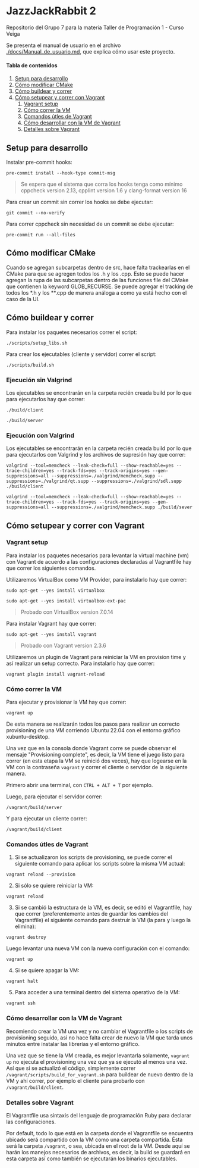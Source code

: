 # JazzJackRabbit 2

Repositorio del Grupo 7 para la materia Taller de Programación 1 - Curso Veiga

Se presenta el manual de usuario en el archivo [./docs/Manual_de_usuario.md](./docs/Manual_de_usuario.md), que explica cómo usar este proyecto.

#### Tabla de contenidos

1. [Setup para desarrollo](#Setup-para-desarrollo)
1. [Cómo modificar CMake](#Cómo-modificar-CMake)
1. [Cómo buildear y correr](#Cómo-buildear-y-correr)
1. [Cómo setupear y correr con Vagrant](#Cómo-setupear-y-correr-con-Vagrant)
   1. [Vagrant setup](#Vagrant-setup)
   1. [Cómo correr la VM](#Cómo-correr-la-VM)
   1. [Comandos útles de Vagrant](#Comandos-útles-de-Vagrant)
   1. [Cómo desarrollar con la VM de Vagrant](#Cómo-desarrollar-con-la-VM-de-Vagrant)
   1. [Detalles sobre Vagrant](#Detalles-sobre-Vagrant)

## Setup para desarrollo

Instalar pre-commit hooks:

```shell
pre-commit install --hook-type commit-msg
```

> Se espera que el sistema que corra los hooks tenga como mínimo cppcheck version 2.13, cpplint version 1.6 y clang-format version 16

Para crear un commit sin correr los hooks se debe ejecutar:

```shell
git commit --no-verify
```

Para correr cppcheck sin necesidad de un commit se debe ejecutar:

```shell
pre-commit run --all-files
```

## Cómo modificar CMake

Cuando se agregan subcarpetas dentro de src, hace falta trackearlas en el CMake para que se agregen todos los .h y los .cpp. Esto se puede hacer agregan la rupa de las subcarpetas dentro de las funciones file del CMake que contienen la keyword GLOB_RECURSE. Se puede agregar el tracking de todos los \*.h y los \*\*.cpp de manera análoga a como ya está hecho con el caso de la UI.

## Cómo buildear y correr

Para instalar los paquetes necesarios correr el script:

```shell
./scripts/setup_libs.sh
```

Para crear los ejecutables (cliente y servidor) correr el script:

```shell
./scripts/build.sh
```

### Ejecución sin Valgrind

Los ejecutables se encontrarán en la carpeta recién creada build por lo que para ejecutarlos hay que correr:

```shell
./build/client
```

```shell
./build/server
```

### Ejecución con Valgrind

Los ejecutables se encontrarán en la carpeta recién creada build por lo que para ejecutarlos con Valgrind y los archivos de supresión hay que correr:

```shell
valgrind --tool=memcheck --leak-check=full --show-reachable=yes --trace-children=yes --track-fds=yes --track-origins=yes --gen-suppressions=all --suppressions=./valgrind/memcheck.supp --suppressions=./valgrind/qt.supp --suppressions=./valgrind/sdl.supp ./build/client 
```

```shell
valgrind --tool=memcheck --leak-check=full --show-reachable=yes --trace-children=yes --track-fds=yes --track-origins=yes --gen-suppressions=all --suppressions=./valgrind/memcheck.supp ./build/sever
```

## Cómo setupear y correr con Vagrant

### Vagrant setup

Para instalar los paquetes necesarios para levantar la virtual machine (vm) con Vagrant de acuerdo a las configuraciones declaradas al Vagrantfile hay que correr los siguientes comandos.

Utilizaremos VirtualBox como VM Provider, para instalarlo hay que correr:

```shell
sudo apt-get --yes install virtualbox
```

```shell
sudo apt-get --yes install virtualbox-ext-pac
```

> Probado con VirtualBox version 7.0.14

Para instalar Vagrant hay que correr:

```shell
sudo apt-get --yes install vagrant
```

> Probado con Vagrant version 2.3.6

Utilizaremos un plugin de Vagrant para reiniciar la VM en provision time y así realizar un setup correcto. Para instalarlo hay que correr:

```shell
vagrant plugin install vagrant-reload
```

### Cómo correr la VM

Para ejecutar y provisionar la VM hay que correr:

```shell
vagrant up
```

De esta manera se realizarán todos los pasos para realizar un correcto provisioning de una VM corriendo Ubuntu 22.04 con el entorno gráfico xubuntu-desktop.

Una vez que en la consola donde Vagrant corre se puede observar el mensaje "Provisioning complete", es decir, la VM tiene el juego listo para correr (en esta etapa la VM se reinició dos veces), hay que logearse en la VM con la contraseña `vagrant` y correr el cliente o servidor de la siguiente manera.

Primero abrir una terminal, con `CTRL + ALT + T` por ejemplo.

Luego, para ejecutar el servidor correr:

```shell
/vagrant/build/server
```

Y para ejecutar un cliente correr:

```shell
/vagrant/build/client
```

### Comandos útles de Vagrant

1. Si se actualizaron los scripts de provisioning, se puede correr el siguiente comando para aplicar los scripts sobre la misma VM actual:

```shell
vagrant reload --provision
```

2. Si sólo se quiere reiniciar la VM:

```shell
vagrant reload
```

3. Si se cambió la estructura de la VM, es decir, se editó el Vagrantfile, hay que correr (preferentemente antes de guardar los cambios del Vagrantfile) el siguiente comando para destruir la VM (la para y luego la elimina):

```shell
vagrant destroy
```

Luego levantar una nueva VM con la nueva configuración con el comando:

```shell
vagrant up
```

4. Si se quiere apagar la VM:

```shell
vagrant halt
```

5. Para acceder a una terminal dentro del sistema operativo de la VM:

```shell
vagrant ssh
```

### Cómo desarrollar con la VM de Vagrant

Recomiendo crear la VM una vez y no cambiar el Vagrantfile o los scripts de provisioning seguido, así no hace falta crear de nuevo la VM que tarda unos minutos entre instalar las librerías y el entorno gráfico.

Una vez que se tiene la VM creada, es mejor levantarla solamente, `vagrant up` no ejecuta el provisioning una vez que ya se ejecutó al menos una vez. Así que si se actualizó el código, simplemente correr `/vagrant/scripts/build_for_vagrant.sh` para buildear de nuevo dentro de la VM y ahí correr, por ejemplo el cliente para probarlo con `/vagrant/build/client`.

### Detalles sobre Vagrant

El Vagrantfile usa sintaxis del lenguaje de programación Ruby para declarar las configuraciones.

Por default, todo lo que está en la carpeta donde el Vagrantfile se encuentra ubicado será compartido con la VM como una carpeta compartida. Ésta será la carpeta `/vagrant`, o sea, ubicada en el root de la VM. Desde aquí se harán los manejos necesarios de archivos, es decir, la build se guardará en esta carpeta así como también se ejecutarán los binarios ejecutables.